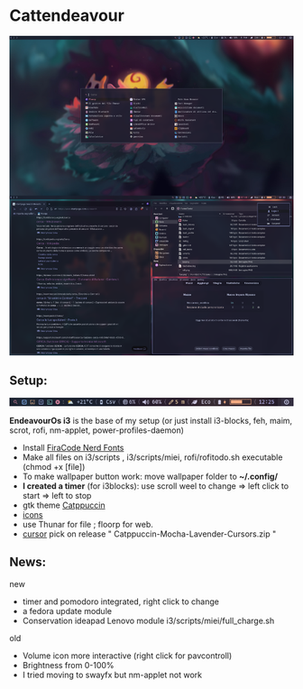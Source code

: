 # Cattendeavour
![Desktop](combined.png)
## Setup:
![Desktop](bar.png)

**EndeavourOs i3** is the base of my setup (or just install i3-blocks, feh, maim, scrot, rofi, nm-applet, power-profiles-daemon)
* Install [FiraCode Nerd Fonts](https://www.nerdfonts.com/font-downloads)
* Make all files on i3/scripts , i3/scripts/miei, rofi/rofitodo.sh executable (chmod +x [file])
* To make wallpaper button work: move wallpaper folder to **~/.config/**
* **I created a timer** (for i3blocks): use scroll weel to change => left click to start => left to stop
* gtk theme [Catppuccin](https://aur.archlinux.org/packages/catppuccin-gtk-theme-mocha)
* [icons](https://github.com/ljmill/catppuccin-icons)
* use Thunar for file ; floorp for web. 
* [cursor](https://github.com/catppuccin/cursors) pick on release  " Catppuccin-Mocha-Lavender-Cursors.zip " 
## News:
new

* timer and pomodoro integrated, right click to change
* a fedora update module
* Conservation ideapad Lenovo module i3/scripts/miei/full_charge.sh

old

* Volume icon more interactive (right click for pavcontroll)
* Brightness from 0-100%
* I tried moving to swayfx but nm-applet not work
